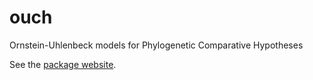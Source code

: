 # ouch
Ornstein-Uhlenbeck models for Phylogenetic Comparative Hypotheses

See the [package website](http://kingaa.github.io/ouch/).


